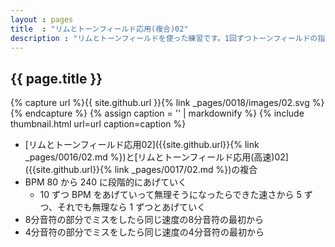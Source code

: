 ```yaml
---
layout : pages
title  : "リムとトーンフィールド応用(複合)02"
description : "リムとトーンフィールドを使った練習です。1回ずつトーンフィールドの指が変わります。途中で8分音符に変わります。"
---
```


## {{ page.title }}

{% capture url %}{{ site.github.url }}{% link _pages/0018/images/02.svg %}{% endcapture %}
{% assign caption = '' | markdownify %}
{% include thumbnail.html url=url caption=caption %}

* [リムとトーンフィールド応用02]({{site.github.url}}{% link _pages/0016/02.md %})と[リムとトーンフィールド応用(高速)02]({{site.github.url}}{% link _pages/0017/02.md %})の複合
* BPM 80 から 240 に段階的にあげていく
  * 10 ずつ BPM をあげていって無理そうになったらできた速さから 5 ずつ、それでも無理なら 1 ずつとあげていく
* 8分音符の部分でミスをしたら同じ速度の8分音符の最初から
* 4分音符の部分でミスをしたら同じ速度の4分音符の最初から